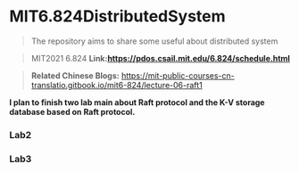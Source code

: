 # MIT6.824DistributedSystem
>The repository aims to share some useful about distributed system

>MIT2021 6.824 **Link:https://pdos.csail.mit.edu/6.824/schedule.html**

>**Related Chinese Blogs:** https://mit-public-courses-cn-translatio.gitbook.io/mit6-824/lecture-06-raft1

**I plan to finish two lab main about Raft protocol and the K-V storage database based on Raft protocol.**
### Lab2

### Lab3
